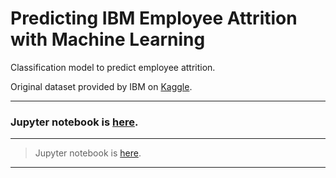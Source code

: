 # Predicting IBM Employee Attrition with Machine Learning

Classification model to predict employee attrition. 

Original dataset provided by IBM on [Kaggle](https://www.kaggle.com/datasets/pavansubhasht/ibm-hr-analytics-attrition-dataset).

---
### Jupyter notebook is [here](./src/manitoba.ipynb).
---
> Jupyter notebook is [here](./src/manitoba.ipynb).
---